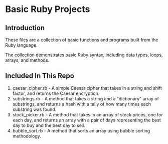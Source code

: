 # Basic Ruby Projects

## Introduction

These files are a collection of basic functions and programs built from the Ruby language.

The collection demonstrates basic Ruby syntax, including data types, loops, arrays, and methods.

## Included In This Repo

1. caesar_cipher.rb - A simple Caesar cipher that takes in a string and shift factor, and returns the Caesar encryption.
2. substrings.rb - A method that takes a string and a "dictionary" array of substrings, and returns a hash with a tally of how many times each substring was found.
3. stock_picker.rb - A method that takes in an array of stock prices, one for each day, and returns an array with a pair of days representing the best day to buy and the best day to sell.
4. bubble_sort.rb - A method that sorts an array using bubble sorting methodology.
